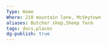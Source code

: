 ```yaml
---
Type: Home
Where: 210 mountain lane, McVeytown
aliases: Butcher shop,Sheep farm
tags: docs,places
dg-publish: true
---
```

